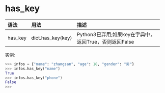 # has_key

| 语法    | 用法     | 描述|
| :------------- | :------------- |:------------- |
|has_key|dict.has_key(key)|Python3已弃用;如果key在字典中，返回True，否则返回False|

实例:

```python
>>> infos = {"name": "zhangsan", "age": 18, "gender": "男"}
>>> infos.has_key("name")
True
>>> infos.has_key("phone")
False
>>>
```
